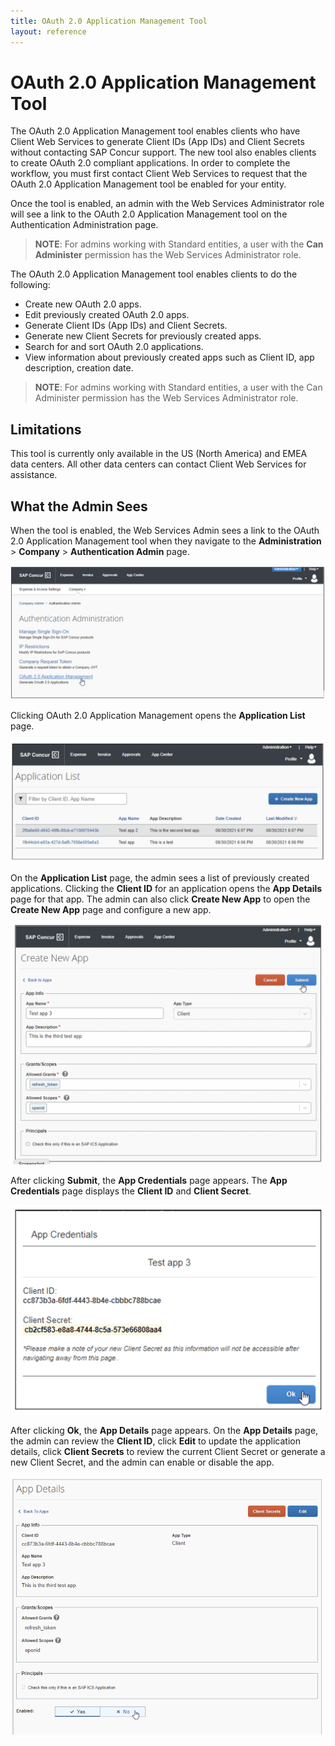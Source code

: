 ```yaml
---
title: OAuth 2.0 Application Management Tool
layout: reference
---
```


# OAuth 2.0 Application Management Tool

The OAuth 2.0 Application Management tool enables clients who have Client Web Services to generate Client IDs (App IDs) and Client Secrets without contacting SAP Concur support. The new tool also enables clients to create OAuth 2.0 compliant applications. In order to complete the workflow, you must first contact Client Web Services to request that the OAuth 2.0 Application Management tool be enabled for your entity.

Once the tool is enabled, an admin with the Web Services Administrator role will see a link to the OAuth 2.0 Application Management tool on the Authentication Administration page.

>**NOTE**:	For admins working with Standard entities, a user with the **Can Administer** permission has the Web Services Administrator role.

The OAuth 2.0 Application Management tool enables clients to do the following:

* Create new OAuth 2.0 apps.
* Edit previously created OAuth 2.0 apps.
* Generate Client IDs (App IDs) and Client Secrets.
*	Generate new Client Secrets for previously created apps.
*	Search for and sort OAuth 2.0 applications.
*	View information about previously created apps such as Client ID, app description, creation date.

>**NOTE**:	For admins working with Standard entities, a user with the Can Administer permission has the Web Services Administrator role.

## Limitations

This tool is currently only available in the US (North America) and EMEA data centers. All other data centers can contact Client Web Services for assistance.

## What the Admin Sees

When the tool is enabled, the Web Services Admin sees a link to the OAuth 2.0 Application Management tool when they navigate to the **Administration** > **Company** > **Authentication Admin** page.

![Product screen showing the Authentication Administration page](./tool-images/app-manage-tool-01.png)

Clicking OAuth 2.0 Application Management opens the **Application List** page.

![Product screen showing the Application List page](./tool-images/app-manage-tool-02.png)

On the **Application List** page, the admin sees a list of previously created applications. Clicking the **Client ID** for an application opens the **App Details** page for that app. The admin can also click **Create New App** to open the **Create New App** page and configure a new app.

![Product screen showing the Create New App page](./tool-images/app-manage-tool-03.png)

After clicking **Submit**, the **App Credentials** page appears. The **App Credentials** page displays the **Client ID** and **Client Secret**.

![Product screen showing the App Credentials page](./tool-images/app-manage-tool-04.png)

After clicking **Ok**, the **App Details** page appears. On the **App Details** page, the admin can review the **Client ID**, click **Edit** to update the application details, click **Client Secrets** to review the current Client Secret or generate a new Client Secret, and the admin can enable or disable the app.

![Product screen showing the App Details page](./tool-images/app-manage-tool-05.png)

